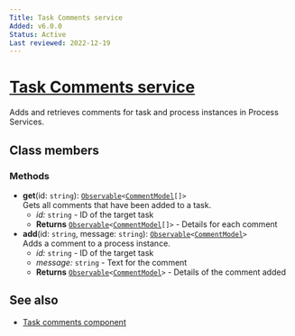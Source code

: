 ```yaml
---
Title: Task Comments service
Added: v6.0.0
Status: Active
Last reviewed: 2022-12-19
---
```


# [Task Comments service](../../../lib/process-services/src/lib/task-comments/services/task-comments.service.ts "Defined in task-comments.service.ts")

Adds and retrieves comments for task and process instances in Process Services.

## Class members

### Methods

- **get**(id: `string`): [`Observable`](http://reactivex.io/documentation/observable.html)`<`[`CommentModel`](../../../lib/core/models/comment.model.ts)`[]>`<br/>
    Gets all comments that have been added to a task.
  - _id:_ `string`  - ID of the target task
  - **Returns** [`Observable`](http://reactivex.io/documentation/observable.html)`<`[`CommentModel`](../../../lib/core/models/comment.model.ts)`[]>` - Details for each comment
- **add**(id: `string`, message: `string`): [`Observable`](http://reactivex.io/documentation/observable.html)`<`[`CommentModel`](../../../lib/core/models/comment.model.ts)`>`<br/>
    Adds a comment to a process instance.
  - _id:_ `string`  - ID of the target task
  - _message:_ `string`  - Text for the comment
  - **Returns** [`Observable`](http://reactivex.io/documentation/observable.html)`<`[`CommentModel`](../../../lib/core/models/comment.model.ts)`>` - Details of the comment added

## See also

- [Task comments component](../../../lib/process-services/src/lib/task-comments/task-comments.component.ts)
